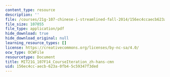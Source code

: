 ```yaml
---
content_type: resource
description: ''
file: /courses/21g-107-chinese-i-streamlined-fall-2014/156ec4ccaecb623a0fb45c59347f3ded_MIT21G_107F14_CourseIteration_zh-hans-cmn.pdf
file_size: 107055
file_type: application/pdf
hide_download: true
hide_download_original: null
learning_resource_types: []
license: https://creativecommons.org/licenses/by-nc-sa/4.0/
ocw_type: OCWFile
resourcetype: Document
title: MIT21G_107F14_CourseIteration_zh-hans-cmn
uid: 156ec4cc-aecb-623a-0fb4-5c59347f3ded
---
```

